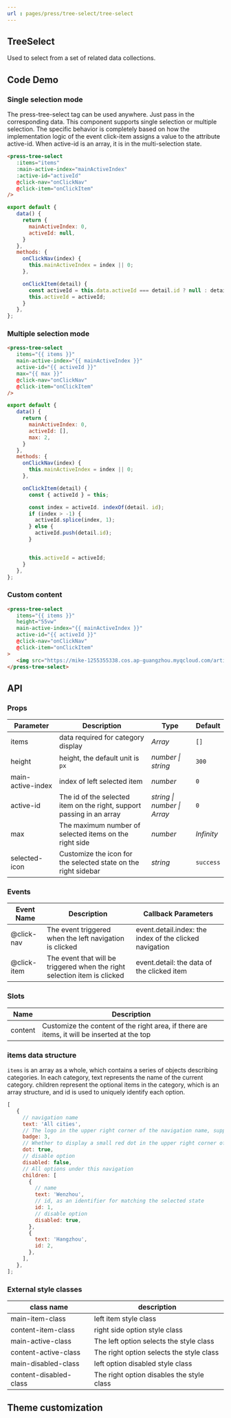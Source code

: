 ```yaml
---
url : pages/press/tree-select/tree-select
---
```


## TreeSelect 

Used to select from a set of related data collections.


## Code Demo

### Single selection mode

The press-tree-select tag can be used anywhere. Just pass in the corresponding data. This component supports single selection or multiple selection. The specific behavior is completely based on how the implementation logic of the event click-item assigns a value to the attribute active-id. When active-id is an array, it is in the multi-selection state.

```html
<press-tree-select
   :items="items"
   :main-active-index="mainActiveIndex"
   :active-id="activeId"
   @click-nav="onClickNav"
   @click-item="onClickItem"
/>
```

```javascript
export default {
   data() {
     return {
       mainActiveIndex: 0,
       activeId: null,
     }
   },
   methods: {
     onClickNav(index) {
       this.mainActiveIndex = index || 0;
     },

     onClickItem(detail) {
       const activeId = this.data.activeId === detail.id ? null : detail.id;
       this.activeId = activeId;
     }
   },
};
```

### Multiple selection mode

```html
<press-tree-select
   items="{{ items }}"
   main-active-index="{{ mainActiveIndex }}"
   active-id="{{ activeId }}"
   max="{{ max }}"
   @click-nav="onClickNav"
   @click-item="onClickItem"
/>
```

```javascript
export default {
   data() {
     return {
       mainActiveIndex: 0,
       activeId: [],
       max: 2,
     }
   },
   methods: {
     onClickNav(index) {
       this.mainActiveIndex = index || 0;
     },

     onClickItem(detail) {
       const { activeId } = this;

       const index = activeId. indexOf(detail. id);
       if (index > -1) {
         activeId.splice(index, 1);
       } else {
         activeId.push(detail.id);
       }


       this.activeId = activeId;
     }
   },
};
```

### Custom content

```html
<press-tree-select
   items="{{ items }}"
   height="55vw"
   main-active-index="{{ mainActiveIndex }}"
   active-id="{{ activeId }}"
   @click-nav="onClickNav"
   @click-item="onClickItem"
>
   <img src="https://mike-1255355338.cos.ap-guangzhou.myqcloud.com/article/2023/5/own_mike_9f901ce42e18990883.jpeg" slot="content" />
</press-tree-select>
```

## API

### Props

| Parameter         | Description                                                           | Type                        | Default    |
| ----------------- | --------------------------------------------------------------------- | --------------------------- | ---------- |
| items             | data required for category display                                    | _Array_                     | `[]`       |
| height            | height, the default unit is `px`                                      | _number \| string_          | `300`      |
| main-active-index | index of left selected item                                           | _number_                    | `0`        |
| active-id         | The id of the selected item on the right, support passing in an array | _string \| number \| Array_ | `0`        |
| max               | The maximum number of selected items on the right side                | _number_                    | _Infinity_ |
| selected-icon     | Customize the icon for the selected state on the right sidebar        | _string_                    | `success`  |

### Events

| Event Name  | Description                                                               | Callback Parameters                                     |
| ----------- | ------------------------------------------------------------------------- | ------------------------------------------------------- |
| @click-nav  | The event triggered when the left navigation is clicked                   | event.detail.index: the index of the clicked navigation |
| @click-item | The event that will be triggered when the right selection item is clicked | event.detail: the data of the clicked item              |

### Slots

| Name    | Description                                                                                 |
| ------- | ------------------------------------------------------------------------------------------- |
| content | Customize the content of the right area, if there are items, it will be inserted at the top |

### items data structure

`items` is an array as a whole, which contains a series of objects describing categories. In each category, text represents the name of the current category. children represent the optional items in the category, which is an array structure, and id is used to uniquely identify each option.

```javascript
[
   {
     // navigation name
     text: 'All cities',
     // The logo in the upper right corner of the navigation name, supported from version 1.5.0
     badge: 3,
     // Whether to display a small red dot in the upper right corner of the navigation name, version 1.5.0 supports
     dot: true,
     // disable option
     disabled: false,
     // All options under this navigation
     children: [
       {
         // name
         text: 'Wenzhou',
         // id, as an identifier for matching the selected state
         id: 1,
         // disable option
         disabled: true,
       },
       {
         text: 'Hangzhou',
         id: 2,
       },
     ],
   },
];
```

### External style classes

| class name             | description                               |
| ---------------------- | ----------------------------------------- |
| main-item-class        | left item style class                     |
| content-item-class     | right side option style class             |
| main-active-class      | The left option selects the style class   |
| content-active-class   | The right option selects the style class  |
| main-disabled-class    | left option disabled style class          |
| content-disabled-class | The right option disables the style class |

## Theme customization

<theme-config />